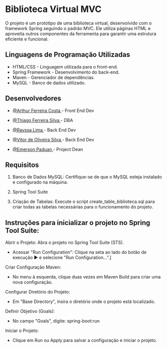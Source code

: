
# Biblioteca Virtual MVC

O projeto é um protótipo de uma biblioteca virtual, desenvolvido com o framework Spring seguindo o padrão MVC. Ele utiliza páginas HTML e aproveita outros componentes da ferramenta para garantir uma estrutura eficiente e funcional.


## Linguagens de Programação Utilizadas

- HTML/CSS - Linguagem utilizada para o front-end. <br>
- Spring Framework - Desenvolvimento do back-end. <br>
- Maven - Gerenciador de dependências. <br>
- MySQL - Banco de dados utilizado.<br>


## Desenvolvedores

- [@Arthur Ferreira Costa  ](https://github.com/devArthurF) - Front End Dev

- [@Thiago Ferreira Silva  ](https://github.com/dev-thiagofr) - DBA 

- [@Rayssa Lima  ](https://github.com/limarayssa) - Back End Dev

- [@Vitor de Oliveira Silva  ](https://github.com/VitorOliveira057) - Back End Dev

- [@Emerson Paduan  ](https://github.com/paduandev) - Project Dean

## Requisitos

1. Banco de Dados MySQL: Certifique-se de que o MySQL esteja instalado e configurado na máquina.

2. Spring Tool Suite
   
3. Criação de Tabelas: Execute o script create_table_biblioteca.sql para criar todas as tabelas necessárias para o funcionamento do projeto.

## Instruções para inicializar o projeto no Spring Tool Suite:

Abrir o Projeto: Abra o projeto no Spring Tool Suite (STS).

 - Acessar "Run Configuration": Clique na seta ao lado do botão de execução ▶️ e selecione "Run Configuration...".]
  
Criar Configuração Maven:

 - No menu à esquerda, clique duas vezes em Maven Build para criar uma nova configuração.

Configurar Diretório do Projeto:

 - Em "Base Directory", insira o diretório onde o projeto está localizado.

Definir Objetivo (Goals):

 - No campo "Goals", digite: spring-boot:run

Iniciar o Projeto:

 - Clique em Run ou Apply para salvar a configuração e iniciar o projeto.
